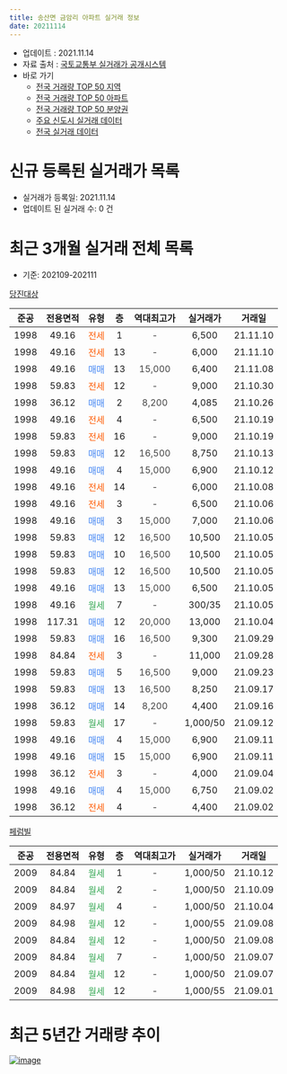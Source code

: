 ```yaml
---
title: 송산면 금암리 아파트 실거래 정보
date: 20211114
---
```


* 업데이트 : 2021.11.14
* 자료 출처 : [국토교통부 실거래가 공개시스템](http://rt.molit.go.kr)
* 바로 가기
    * [전국 거래량 TOP 50 지역](https://apt-info.github.io/apt-trade-info/tr)
    * [전국 거래량 TOP 50 아파트](https://apt-info.github.io/apt-trade-info/ta)
    * [전국 거래량 TOP 50 분양권](https://apt-info.github.io/apt-trade-info/tb)
    * [주요 신도시 실거래 데이터](https://apt-info.github.io/apt-trade-info/newtown)
    * [전국 실거래 데이터](https://apt-info.github.io/apt-trade-info/all)



<script async src="https://pagead2.googlesyndication.com/pagead/js/adsbygoogle.js"></script>
<!-- 기본광고 -->
<ins class="adsbygoogle"
     style="display:block"
     data-ad-client="ca-pub-1142216861245946"
     data-ad-slot="4805727019"
     data-ad-format="auto"
     data-full-width-responsive="true"></ins>
<script>
     (adsbygoogle = window.adsbygoogle || []).push({});
</script>


# 신규 등록된 실거래가 목록

* 실거래가 등록일: 2021.11.14
* 업데이트 된 실거래 수: 0 건




<script async src="https://pagead2.googlesyndication.com/pagead/js/adsbygoogle.js"></script>
<!-- 기본광고 -->
<ins class="adsbygoogle"
     style="display:block"
     data-ad-client="ca-pub-1142216861245946"
     data-ad-slot="4805727019"
     data-ad-format="auto"
     data-full-width-responsive="true"></ins>
<script>
     (adsbygoogle = window.adsbygoogle || []).push({});
</script>


# 최근 3개월 실거래 전체 목록
* 기준: 202109-202111


[당진대상](https://search.naver.com/search.naver?query=%EB%8B%B9%EC%A7%84%EB%8C%80%EC%83%81)

|준공|전용면적|유형|층|역대최고가|실거래가|거래일|
|:---:|:---:|:---:|:---:|:---:|:---:|:---:|
|1998|49.16|<span style="color:#FF5A00">전세</span>|1|<span style="color:#444444">-</span>|6,500|21.11.10|
|1998|49.16|<span style="color:#FF5A00">전세</span>|13|<span style="color:#444444">-</span>|6,000|21.11.10|
|1998|49.16|<span style="color:#4285F3">매매</span>|13|<span style="color:#444444">15,000</span>|6,400|21.11.08|
|1998|59.83|<span style="color:#FF5A00">전세</span>|12|<span style="color:#444444">-</span>|9,000|21.10.30|
|1998|36.12|<span style="color:#4285F3">매매</span>|2|<span style="color:#444444">8,200</span>|4,085|21.10.26|
|1998|49.16|<span style="color:#FF5A00">전세</span>|4|<span style="color:#444444">-</span>|6,500|21.10.19|
|1998|59.83|<span style="color:#FF5A00">전세</span>|16|<span style="color:#444444">-</span>|9,000|21.10.19|
|1998|59.83|<span style="color:#4285F3">매매</span>|12|<span style="color:#444444">16,500</span>|8,750|21.10.13|
|1998|49.16|<span style="color:#4285F3">매매</span>|4|<span style="color:#444444">15,000</span>|6,900|21.10.12|
|1998|49.16|<span style="color:#FF5A00">전세</span>|14|<span style="color:#444444">-</span>|6,000|21.10.08|
|1998|49.16|<span style="color:#FF5A00">전세</span>|3|<span style="color:#444444">-</span>|6,500|21.10.06|
|1998|49.16|<span style="color:#4285F3">매매</span>|3|<span style="color:#444444">15,000</span>|7,000|21.10.06|
|1998|59.83|<span style="color:#4285F3">매매</span>|12|<span style="color:#444444">16,500</span>|10,500|21.10.05|
|1998|59.83|<span style="color:#4285F3">매매</span>|10|<span style="color:#444444">16,500</span>|10,500|21.10.05|
|1998|59.83|<span style="color:#4285F3">매매</span>|12|<span style="color:#444444">16,500</span>|10,500|21.10.05|
|1998|49.16|<span style="color:#4285F3">매매</span>|13|<span style="color:#444444">15,000</span>|6,500|21.10.05|
|1998|49.16|<span style="color:#34A853">월세</span>|7|<span style="color:#444444">-</span>|300/35|21.10.05|
|1998|117.31|<span style="color:#4285F3">매매</span>|12|<span style="color:#444444">20,000</span>|13,000|21.10.04|
|1998|59.83|<span style="color:#4285F3">매매</span>|16|<span style="color:#444444">16,500</span>|9,300|21.09.29|
|1998|84.84|<span style="color:#FF5A00">전세</span>|3|<span style="color:#444444">-</span>|11,000|21.09.28|
|1998|59.83|<span style="color:#4285F3">매매</span>|5|<span style="color:#444444">16,500</span>|9,000|21.09.23|
|1998|59.83|<span style="color:#4285F3">매매</span>|13|<span style="color:#444444">16,500</span>|8,250|21.09.17|
|1998|36.12|<span style="color:#4285F3">매매</span>|14|<span style="color:#444444">8,200</span>|4,400|21.09.16|
|1998|59.83|<span style="color:#34A853">월세</span>|17|<span style="color:#444444">-</span>|1,000/50|21.09.12|
|1998|49.16|<span style="color:#4285F3">매매</span>|4|<span style="color:#444444">15,000</span>|6,900|21.09.11|
|1998|49.16|<span style="color:#4285F3">매매</span>|15|<span style="color:#444444">15,000</span>|6,900|21.09.11|
|1998|36.12|<span style="color:#FF5A00">전세</span>|3|<span style="color:#444444">-</span>|4,000|21.09.04|
|1998|49.16|<span style="color:#4285F3">매매</span>|4|<span style="color:#444444">15,000</span>|6,750|21.09.02|
|1998|36.12|<span style="color:#FF5A00">전세</span>|4|<span style="color:#444444">-</span>|4,400|21.09.02|

[페럼빌](https://search.naver.com/search.naver?query=%ED%8E%98%EB%9F%BC%EB%B9%8C)

|준공|전용면적|유형|층|역대최고가|실거래가|거래일|
|:---:|:---:|:---:|:---:|:---:|:---:|:---:|
|2009|84.84|<span style="color:#34A853">월세</span>|1|<span style="color:#444444">-</span>|1,000/50|21.10.12|
|2009|84.84|<span style="color:#34A853">월세</span>|2|<span style="color:#444444">-</span>|1,000/50|21.10.09|
|2009|84.97|<span style="color:#34A853">월세</span>|4|<span style="color:#444444">-</span>|1,000/50|21.10.04|
|2009|84.98|<span style="color:#34A853">월세</span>|12|<span style="color:#444444">-</span>|1,000/55|21.09.08|
|2009|84.84|<span style="color:#34A853">월세</span>|12|<span style="color:#444444">-</span>|1,000/50|21.09.08|
|2009|84.84|<span style="color:#34A853">월세</span>|7|<span style="color:#444444">-</span>|1,000/50|21.09.07|
|2009|84.84|<span style="color:#34A853">월세</span>|12|<span style="color:#444444">-</span>|1,000/50|21.09.07|
|2009|84.98|<span style="color:#34A853">월세</span>|12|<span style="color:#444444">-</span>|1,000/55|21.09.01|



<script async src="https://pagead2.googlesyndication.com/pagead/js/adsbygoogle.js"></script>
<!-- 기본광고 -->
<ins class="adsbygoogle"
     style="display:block"
     data-ad-client="ca-pub-1142216861245946"
     data-ad-slot="4805727019"
     data-ad-format="auto"
     data-full-width-responsive="true"></ins>
<script>
     (adsbygoogle = window.adsbygoogle || []).push({});
</script>


# 최근 5년간 거래량 추이


<div style="width:100%;">
    <canvas id="deal_progress" height="200"></canvas>
</div>

<script>
new Chart(document.getElementById("deal_progress"), {
    type: 'line',
    data: {
        labels: ['16.01','16.02','16.03','16.04','16.05','16.06','16.07','16.08','16.09','16.10','16.11','16.12','17.01','17.02','17.03','17.04','17.05','17.06','17.07','17.08','17.09','17.10','17.11','17.12','18.01','18.02','18.03','18.04','18.05','18.06','18.07','18.08','18.09','18.10','18.11','18.12','19.01','19.02','19.03','19.04','19.05','19.06','19.07','19.08','19.09','19.10','19.11','19.12','20.01','20.02','20.03','20.04','20.05','20.06','20.07','20.08','20.09','20.10','20.11','20.12','21.01','21.02','21.03','21.04','21.05','21.06','21.07','21.08','21.09','21.10','21.11'],
        datasets: [{
            label: '매매/분양권',
            data: [4,3,5,4,3,3,2,4,6,62,5,3,1,3,2,2,3,2,2,4,3,2,4,4,6,0,7,5,1,2,3,0,2,2,1,1,5,5,5,3,2,2,2,3,3,4,2,3,2,2,3,1,4,4,4,4,4,2,3,6,3,3,4,2,1,2,8,6,7,9,1],
            borderColor: "rgba(66, 133, 243, 1)",
            backgroundColor: "rgba(66, 133, 243, 0.05)",
            borderWidth: 1,
            pointRadius: 0,
            fill: false,
            lineTension: 0
        },{
            label: '전/월세',
            data: [11,5,5,4,3,4,2,2,5,2,4,4,3,6,3,4,2,3,2,0,5,2,1,3,2,3,4,2,4,6,4,6,2,7,2,7,4,6,1,8,0,6,5,0,4,4,4,1,0,2,6,4,2,6,3,4,2,3,3,5,2,1,2,3,5,4,3,5,9,9,2],
            borderColor: "rgba(255, 90, 0, 1)",
            backgroundColor: "rgba(255, 90, 0, 0.05)",
            borderWidth: 1,
            pointRadius: 0,
            fill: false,
            lineTension: 0
        },{
            label: '합계',
            data: [15,8,10,8,6,7,4,6,11,64,9,7,4,9,5,6,5,5,4,4,8,4,5,7,8,3,11,7,5,8,7,6,4,9,3,8,9,11,6,11,2,8,7,3,7,8,6,4,2,4,9,5,6,10,7,8,6,5,6,11,5,4,6,5,6,6,11,11,16,18,3],
            borderColor: "rgba(0, 0, 0, 1)",
            backgroundColor: "rgba(0, 0, 0, 0.03)",
            borderWidth: 0.1,
            pointRadius: 0,
            fill: true,
            lineTension: 0
        }
        ]
    },
    options: {
        responsive: true,
        title: {
            display: false
        },
        tooltips: {
            mode: 'index',
            intersect: false
        },
        hover: {
            mode: 'nearest',
            intersect: true
        },
        scales: {
            xAxes: [{
                display: true,
                scaleLabel: {
                    display: true,
                    labelString: '년/월'
                }
            }],
            yAxes: [{
                display: true,
                ticks: {
                    suggestedMin: 0,
                },
                scaleLabel: {
                    display: true,
                    labelString: '실거래 수'
                }
            }]
        }
    }
});

</script>


[![image](https://apt-info.github.io/images/2020-01-03-apt-trade-info/1024x500.png)](https://play.google.com/store/apps/details?id=com.aptinfo.apttradeinfo)

